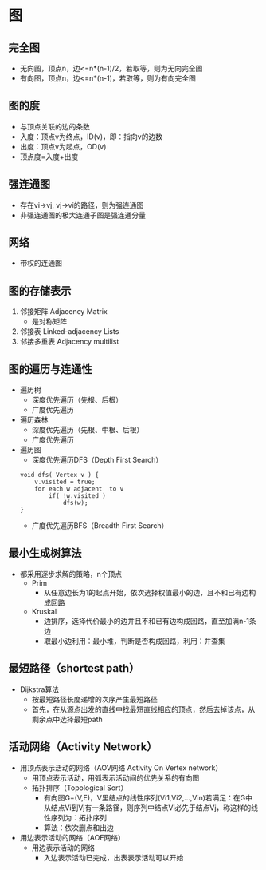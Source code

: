 # 图
## 完全图
* 无向图，顶点n，边<=n*(n-1)/2，若取等，则为无向完全图
* 有向图，顶点n，边<=n*(n-1)，若取等，则为有向完全图

## 图的度
* 与顶点关联的边的条数
* 入度：顶点v为终点，ID(v)，即：指向v的边数
* 出度：顶点v为起点，OD(v)
* 顶点度=入度+出度

## 强连通图
* 存在vi->vj, vj->vi的路径，则为强连通图
* 非强连通图的极大连通子图是强连通分量

## 网络
* 带权的连通图

## 图的存储表示
1. 邻接矩阵 Adjacency Matrix
    * 是对称矩阵
2. 邻接表 Linked-adjacency Lists
3. 邻接多重表 Adjacency multilist

## 图的遍历与连通性
* 遍历树
    * 深度优先遍历（先根、后根）
    * 广度优先遍历
* 遍历森林
    * 深度优先遍历（先根、中根、后根）
    * 广度优先遍历
* 遍历图
    * 深度优先遍历DFS（Depth First Search）
    ```
    void dfs( Vertex v ) {
        v.visited = true;
        for each w adjacent  to v
            if( !w.visited )
                dfs(w);
    }
    ```
    * 广度优先遍历BFS（Breadth First Search）

## 最小生成树算法
* 都采用逐步求解的策略，n个顶点
    * Prim
        * 从任意边长为1的起点开始，依次选择权值最小的边，且不和已有边构成回路
    * Kruskal
        * 边排序，选择代价最小的边并且不和已有边构成回路，直至加满n-1条边
        * 取最小边利用：最小堆，判断是否构成回路，利用：并查集

## 最短路径（shortest path）
* Dijkstra算法
    * 按最短路径长度递增的次序产生最短路径
    * 首先，在从源点出发的直线中找最短直线相应的顶点，然后去掉该点，从剩余点中选择最短path

## 活动网络（Activity Network）
* 用顶点表示活动的网络（AOV网络 Activity On Vertex network）
    * 用顶点表示活动，用弧表示活动间的优先关系的有向图
    * 拓扑排序（Topological Sort）
        * 有向图G=(V,E)，V里结点的线性序列(Vi1,Vi2,...,Vin)若满足：在G中从结点Vi到Vj有一条路径，则序列中结点Vi必先于结点Vj，称这样的线性序列为：拓扑序列
        * 算法：依次删点和出边
* 用边表示活动的网络（AOE网络）
    * 用边表示活动的网络
        * 入边表示活动已完成，出表表示活动可以开始
